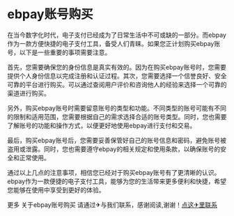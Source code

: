 # ebpay账号购买

在当今数字化时代，电子支付已经成为了日常生活中不可或缺的一部分。而ebpay作为一款方便快捷的电子支付工具，备受人们青睐。如果您正计划购买ebpay账号，以下是一些重要的事项需要注意。

首先，您需要确保您的身份信息是真实有效的。因为在购买ebpay账号时，您需要提供个人身份信息以完成注册和认证过程。其次，您需要选择一个信誉良好、安全可靠的平台进行购买。可以通过查阅用户评价和咨询他人的经验来选择一个可靠的渠道进行购买。

另外，购买ebpay账号时需要留意账号的类型和功能。不同类型的账号可能有不同的限制和适用范围，您需要根据自己的需求选择合适的账号类型。同时，您也需要了解账号的功能和操作方式，以便更好地使用ebpay进行支付和交易。

最后，购买ebpay账号后，您需要妥善保管好自己的账号信息和密码，避免账号被盗用或泄露。同时，您也需要遵守ebpay的相关规定和使用条款，以确保账号的安全和正常使用。

通过以上几点的注意事项，相信您已经对于购买ebpay账号有了更清晰的认识。ebpay作为一款便捷的电子支付工具，能够为您的生活带来更多便利和快捷，希望您能够在使用中享受到更好的体验。

更多 关于ebpay账号购买 请通过✈与我们联系，感谢阅读,谢谢！[点这✈里联系](https://c.k02.cc)
